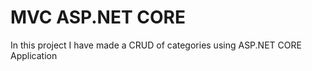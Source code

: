 # MVC ASP.NET CORE 
 In this project I have made a CRUD of categories using ASP.NET CORE Application
